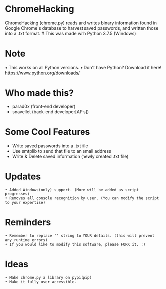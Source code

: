 # ChromeHacking
ChromeHacking (chrome.py) reads and writes binary information found in Google Chrome's database to harvest saved passwords, and written those into a .txt format. # This was made with Python 3.7.5 (Windows)
# Note
  • This works on all Python versions.
  •  Don't have Python? Download it here! https://www.python.org/downloads/
# Who made this?
* parad0x (front-end developer)
* snavellet (back-end developer[APIs]) 

# Some Cool Features
  - Write saved passwords into a .txt file
  - Use smtplib to send that file to an email address
  - Write & Delete saved information (newly created .txt file)
# Updates
    • Added Windows(only) support. (More will be added as script progresses)
    • Removes all console recognition by user. (You can modify the script to your expertise)
    
# Reminders
    • Remember to replace '' string to YOUR details. (this will prevent any runtime errors)
    • If you would like to modify this software, please FORK it. :)    
    
# Ideas
    • Make chrome.py a library on pypi(pip)
    • Make it fully user accessible.
